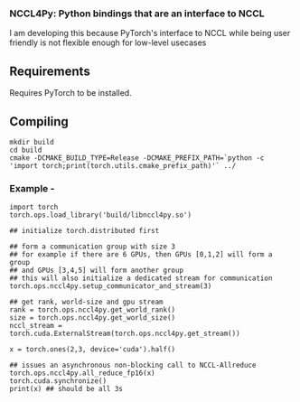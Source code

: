 ### NCCL4Py: Python bindings that are an interface to NCCL

I am developing this because PyTorch's interface to NCCL while being user friendly is not flexible enough for low-level usecases

## Requirements
Requires PyTorch to be installed.

## Compiling

```
mkdir build
cd build
cmake -DCMAKE_BUILD_TYPE=Release -DCMAKE_PREFIX_PATH=`python -c 'import torch;print(torch.utils.cmake_prefix_path)'` ../

```


### Example - 
```
import torch
torch.ops.load_library('build/libnccl4py.so')

## initialize torch.distributed first 

## form a communication group with size 3 
## for example if there are 6 GPUs, then GPUs [0,1,2] will form a group
## and GPUs [3,4,5] will form another group
## this will also initialize a dedicated stream for communication
torch.ops.nccl4py.setup_communicator_and_stream(3)
	
## get rank, world-size and gpu stream
rank = torch.ops.nccl4py.get_world_rank()
size = torch.ops.nccl4py.get_world_size()
nccl_stream = torch.cuda.ExternalStream(torch.ops.nccl4py.get_stream())

x = torch.ones(2,3, device='cuda').half()

## issues an asynchronous non-blocking call to NCCL-Allreduce
torch.ops.nccl4py.all_reduce_fp16(x)
torch.cuda.synchronize()
print(x) ## should be all 3s

```



